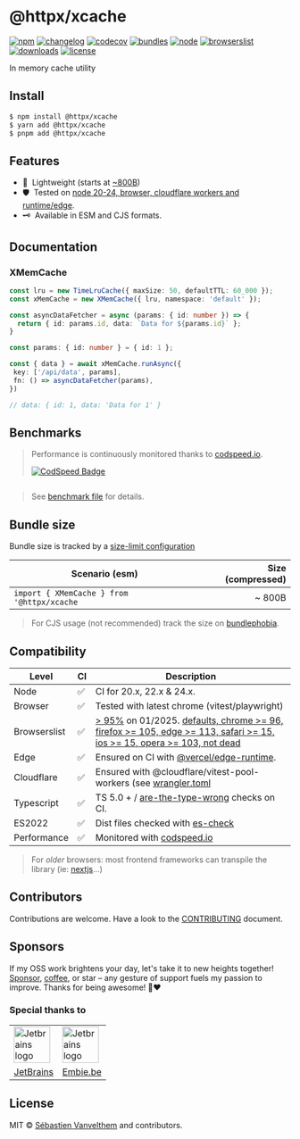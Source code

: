 # @httpx/xcache

[![npm](https://img.shields.io/npm/v/@httpx/xcache?style=for-the-badge&label=Npm&labelColor=444&color=informational)](https://www.npmjs.com/package/@httpx/xcache)
[![changelog](https://img.shields.io/static/v1?label=&message=changelog&logo=github&style=for-the-badge&labelColor=444&color=informational)](https://github.com/belgattitude/httpx/blob/main/packages/xcache/CHANGELOG.md)
[![codecov](https://img.shields.io/codecov/c/github/belgattitude/httpx?logo=codecov&label=Unit&flag=httpx-xcache-unit&style=for-the-badge&labelColor=444)](https://app.codecov.io/gh/belgattitude/httpx/tree/main/packages%2Fxcache)
[![bundles](https://img.shields.io/static/v1?label=&message=cjs|esm@treeshake&logo=webpack&style=for-the-badge&labelColor=444&color=informational)](https://github.com/belgattitude/httpx/blob/main/packages/xcache/.size-limit.cjs)
[![node](https://img.shields.io/static/v1?label=Node&message=20%2b&logo=node.js&style=for-the-badge&labelColor=444&color=informational)](#compatibility)
[![browserslist](https://img.shields.io/static/v1?label=Browser&message=%3E96%25&logo=googlechrome&style=for-the-badge&labelColor=444&color=informational)](#compatibility)
[![downloads](https://img.shields.io/npm/dm/@httpx/xcache?style=for-the-badge&labelColor=444)](https://www.npmjs.com/package/@httpx/xcache)
[![license](https://img.shields.io/npm/l/@httpx/xcache?style=for-the-badge&labelColor=444)](https://github.com/belgattitude/httpx/blob/main/LICENSE)

In memory cache utility 

## Install

```bash
$ npm install @httpx/xcache
$ yarn add @httpx/xcache
$ pnpm add @httpx/xcache
```

## Features

- 📐&nbsp; Lightweight (starts at [~800B](#bundle-size)) 
- 🛡️&nbsp; Tested on [node 20-24, browser, cloudflare workers and runtime/edge](#compatibility).
- 🗝️&nbsp; Available in ESM and CJS formats.

## Documentation

### XMemCache

```typescript
const lru = new TimeLruCache({ maxSize: 50, defaultTTL: 60_000 });
const xMemCache = new XMemCache({ lru, namespace: 'default' });

const asyncDataFetcher = async (params: { id: number }) => {
  return { id: params.id, data: `Data for ${params.id}` };
}

const params: { id: number } = { id: 1 };

const { data } = await xMemCache.runAsync({
 key: ['/api/data', params],
 fn: () => asyncDataFetcher(params),
})

// data: { id: 1, data: 'Data for 1' }

```

## Benchmarks

> Performance is continuously monitored thanks to [codspeed.io](https://codspeed.io/belgattitude/httpx). 
>
> [![CodSpeed Badge](https://img.shields.io/endpoint?url=https://codspeed.io/badge.json)](https://codspeed.io/belgattitude/httpx)

```

```

> See [benchmark file](https://github.com/belgattitude/httpx/blob/main/packages/xcache/bench) for details.

## Bundle size

Bundle size is tracked by a [size-limit configuration](https://github.com/belgattitude/httpx/blob/main/packages/xcache/.size-limit.ts)

| Scenario (esm)                              | Size (compressed) |
|---------------------------------------------|------------------:|
| `import { XMemCache } from '@httpx/xcache`  |            ~ 800B |

> For CJS usage (not recommended) track the size on [bundlephobia](https://bundlephobia.com/package/@httpx/xcache@latest).

## Compatibility

| Level        | CI | Description                                                                                                                                                                                                                                                                                                                                                                                 |
|--------------|----|---------------------------------------------------------------------------------------------------------------------------------------------------------------------------------------------------------------------------------------------------------------------------------------------------------------------------------------------------------------------------------------------|  
| Node         | ✅  | CI for 20.x, 22.x & 24.x.                                                                                                                                                                                                                                                                                                                                                                   |
| Browser      | ✅  | Tested with latest chrome (vitest/playwright)                                                                                                                                                                                                                                                                                                                                               |
| Browserslist | ✅  | [> 95%](https://browserslist.dev/?q=ZGVmYXVsdHMsIGNocm9tZSA%2BPSA5NiwgZmlyZWZveCA%2BPSAxMDUsIGVkZ2UgPj0gMTEzLCBzYWZhcmkgPj0gMTUsIGlvcyA%2BPSAxNSwgb3BlcmEgPj0gMTAzLCBub3QgZGVhZA%3D%3D) on 01/2025. [defaults, chrome >= 96, firefox >= 105, edge >= 113, safari >= 15, ios >= 15, opera >= 103, not dead](https://github.com/belgattitude/httpx/blob/main/packages/xcache/.browserslistrc) |
| Edge         | ✅  | Ensured on CI with [@vercel/edge-runtime](https://github.com/vercel/edge-runtime).                                                                                                                                                                                                                                                                                                          | 
| Cloudflare   | ✅  | Ensured with @cloudflare/vitest-pool-workers (see [wrangler.toml](https://github.com/belgattitude/httpx/blob/main/devtools/vitest/wrangler.toml)                                                                                                                                                                                                                                            |
| Typescript   | ✅  | TS 5.0 + / [are-the-type-wrong](https://github.com/arethetypeswrong/arethetypeswrong.github.io) checks on CI.                                                                                                                                                                                                                                                                               |
| ES2022       | ✅  | Dist files checked with [es-check](https://github.com/yowainwright/es-check)                                                                                                                                                                                                                                                                                                                |
| Performance  | ✅  | Monitored with [codspeed.io](https://codspeed.io/belgattitude/httpx)                                                                                                                                                                                                                                                                                                                        |

> For _older_ browsers: most frontend frameworks can transpile the library (ie: [nextjs](https://nextjs.org/docs/app/api-reference/next-config-js/transpilePackages)...)

## Contributors

Contributions are welcome. Have a look to the [CONTRIBUTING](https://github.com/belgattitude/httpx/blob/main/CONTRIBUTING.md) document.

## Sponsors

If my OSS work brightens your day, let's take it to new heights together!
[Sponsor](<[sponsorship](https://github.com/sponsors/belgattitude)>), [coffee](<(https://ko-fi.com/belgattitude)>),
or star – any gesture of support fuels my passion to improve. Thanks for being awesome! 🙏❤️

### Special thanks to

<table>
  <tr>
    <td>
      <a href="https://www.jetbrains.com/?ref=belgattitude" target="_blank">
         <img width="65" src="https://asset.brandfetch.io/idarKiKkI-/id53SttZhi.jpeg" alt="Jetbrains logo" />
      </a>
    </td>
    <td>
      <a href="https://www.embie.be/?ref=belgattitude" target="_blank">
        <img width="65" src="https://avatars.githubusercontent.com/u/98402122?s=200&v=4" alt="Jetbrains logo" />    
      </a>
    </td>
  </tr>
  <tr>
    <td align="center">
      <a href="https://www.jetbrains.com/?ref=belgattitude" target="_blank">JetBrains</a>
    </td>
    <td align="center">
      <a href="https://www.embie.be/?ref=belgattitude" target="_blank">Embie.be</a>
    </td>
   </tr>
</table>

## License

MIT © [Sébastien Vanvelthem](https://github.com/belgattitude) and contributors.
